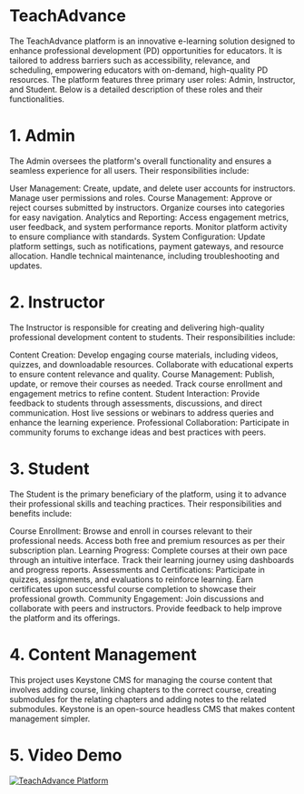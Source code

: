 # TeachAdvance
The TeachAdvance platform is an innovative e-learning solution designed to enhance professional development (PD) opportunities for educators. It is tailored to address barriers such as accessibility, relevance, and scheduling, empowering educators with on-demand, high-quality PD resources. The platform features three primary user roles: Admin, Instructor, and Student. Below is a detailed description of these roles and their functionalities.

# 1. Admin
The Admin oversees the platform's overall functionality and ensures a seamless experience for all users. Their responsibilities include:

User Management:
Create, update, and delete user accounts for instructors.
Manage user permissions and roles.
Course Management:
Approve or reject courses submitted by instructors.
Organize courses into categories for easy navigation.
Analytics and Reporting:
Access engagement metrics, user feedback, and system performance reports.
Monitor platform activity to ensure compliance with standards.
System Configuration:
Update platform settings, such as notifications, payment gateways, and resource allocation.
Handle technical maintenance, including troubleshooting and updates.

# 2. Instructor
The Instructor is responsible for creating and delivering high-quality professional development content to students. Their responsibilities include:

Content Creation:
Develop engaging course materials, including videos, quizzes, and downloadable resources.
Collaborate with educational experts to ensure content relevance and quality.
Course Management:
Publish, update, or remove their courses as needed.
Track course enrollment and engagement metrics to refine content.
Student Interaction:
Provide feedback to students through assessments, discussions, and direct communication.
Host live sessions or webinars to address queries and enhance the learning experience.
Professional Collaboration:
Participate in community forums to exchange ideas and best practices with peers.

# 3. Student

The Student is the primary beneficiary of the platform, using it to advance their professional skills and teaching practices. Their responsibilities and benefits include:

Course Enrollment:
Browse and enroll in courses relevant to their professional needs.
Access both free and premium resources as per their subscription plan.
Learning Progress:
Complete courses at their own pace through an intuitive interface.
Track their learning journey using dashboards and progress reports.
Assessments and Certifications:
Participate in quizzes, assignments, and evaluations to reinforce learning.
Earn certificates upon successful course completion to showcase their professional growth.
Community Engagement:
Join discussions and collaborate with peers and instructors.
Provide feedback to help improve the platform and its offerings.

# 4. Content Management
This project uses Keystone CMS for managing the course content that involves adding course, linking chapters to the correct course, creating submodules for the relating chapters and adding notes to the related submodules. Keystone is an open-source headless CMS that makes content management simpler.

# 5. Video Demo 
[![TeachAdvance Platform](https://img.youtube.com/vi/wNk3i1qd1Gw/0.jpg)](https://www.youtube.com/watch?v=wNk3i1qd1Gw)
